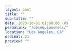 ```yaml
---
layout: post
title: ""
sub-title: ""
date: 2023-10-01 01:00:00 +09
permalink: "/obsequiousness/"
location: "Los Angeles, CA"
ordinal: 21
preview: ""
---
```

